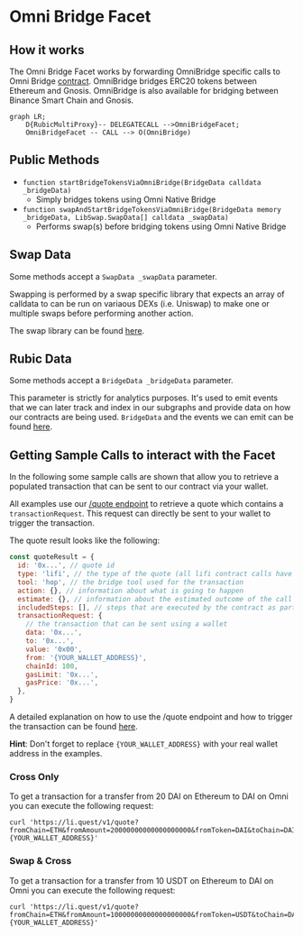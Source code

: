 # Omni Bridge Facet

## How it works

The Omni Bridge Facet works by forwarding OmniBridge specific calls to Omni Bridge [contract](https://etherscan.io/address/0x88ad09518695c6c3712ac10a214be5109a655671). OmniBridge bridges ERC20 tokens between Ethereum and Gnosis. OmniBridge is also available for bridging between Binance Smart Chain and Gnosis.

```mermaid
graph LR;
    D{RubicMultiProxy}-- DELEGATECALL -->OmniBridgeFacet;
    OmniBridgeFacet -- CALL --> O(OmniBridge)
```

## Public Methods

- `function startBridgeTokensViaOmniBridge(BridgeData calldata _bridgeData)`
  - Simply bridges tokens using Omni Native Bridge
- `function swapAndStartBridgeTokensViaOmniBridge(BridgeData memory _bridgeData, LibSwap.SwapData[] calldata _swapData)`
  - Performs swap(s) before bridging tokens using Omni Native Bridge

## Swap Data

Some methods accept a `SwapData _swapData` parameter.

Swapping is performed by a swap specific library that expects an array of calldata to can be run on variaous DEXs (i.e. Uniswap) to make one or multiple swaps before performing another action.

The swap library can be found [here](../src/Libraries/LibSwap.sol).

## Rubic Data

Some methods accept a `BridgeData _bridgeData` parameter.

This parameter is strictly for analytics purposes. It's used to emit events that we can later track and index in our subgraphs and provide data on how our contracts are being used. `BridgeData` and the events we can emit can be found [here](../src/Interfaces/IRubic.sol).

## Getting Sample Calls to interact with the Facet

In the following some sample calls are shown that allow you to retrieve a populated transaction that can be sent to our contract via your wallet.

All examples use our [/quote endpoint](https://apidocs.li.finance/reference/get_quote-1) to retrieve a quote which contains a `transactionRequest`. This request can directly be sent to your wallet to trigger the transaction.

The quote result looks like the following:

```javascript
const quoteResult = {
  id: '0x...', // quote id
  type: 'lifi', // the type of the quote (all lifi contract calls have the type "lifi")
  tool: 'hop', // the bridge tool used for the transaction
  action: {}, // information about what is going to happen
  estimate: {}, // information about the estimated outcome of the call
  includedSteps: [], // steps that are executed by the contract as part of this transaction, e.g. a swap step and a cross step
  transactionRequest: {
    // the transaction that can be sent using a wallet
    data: '0x...',
    to: '0x...',
    value: '0x00',
    from: '{YOUR_WALLET_ADDRESS}',
    chainId: 100,
    gasLimit: '0x...',
    gasPrice: '0x...',
  },
}
```

A detailed explanation on how to use the /quote endpoint and how to trigger the transaction can be found [here](https://apidocs.li.finance/reference/how-to-transfer-tokens).

**Hint**: Don't forget to replace `{YOUR_WALLET_ADDRESS}` with your real wallet address in the examples.

### Cross Only

To get a transaction for a transfer from 20 DAI on Ethereum to DAI on Omni you can execute the following request:

```shell
curl 'https://li.quest/v1/quote?fromChain=ETH&fromAmount=20000000000000000000&fromToken=DAI&toChain=DAI&toToken=DAI&slippage=0.03&allowBridges=Omni&fromAddress={YOUR_WALLET_ADDRESS}'
```

### Swap & Cross

To get a transaction for a transfer from 10 USDT on Ethereum to DAI on Omni you can execute the following request:

```shell
curl 'https://li.quest/v1/quote?fromChain=ETH&fromAmount=10000000000000000000&fromToken=USDT&toChain=DAI&toToken=DAI&slippage=0.03&allowBridges=Omni&fromAddress={YOUR_WALLET_ADDRESS}'
```
